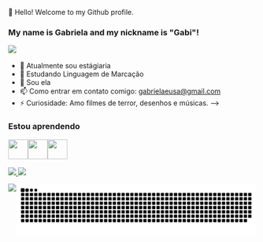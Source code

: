 👋 Hello! Welcome to my Github profile.
### My name is Gabriela and my nickname is "Gabi"!

<p align="lift">
  <a align="center" href="https://github.com/DenverCoder1/readme-typing-svg"><img src="https://readme-typing-svg.herokuapp.com?&font=IBM+Plex+Sans&color=F72EE2&size=25&lines=Bem+-+vindo+a+minha+página" /></a>
</p>

- 🔭 Atualmente sou estágiaria
- 🌱 Estudando Linguagem de Marcação 
- 👯 Sou ela
- 📫 Como entrar em contato comigo: gabrielaeusa@gmail.com
- ⚡ Curiosidade: Amo filmes de terror, desenhos e músicas.
-->

### Estou aprendendo

<img src="https://cdn.jsdelivr.net/gh/devicons/devicon/icons/html5/html5-original-wordmark.svg"  width="40" height="40"/><img src= "https://cdn.jsdelivr.net/gh/devicons/devicon/icons/css3/css3-original-wordmark.svg"  width="40" height="40"/><img src="https://cdn.jsdelivr.net/gh/devicons/devicon/icons/javascript/javascript-original.svg" width="40" height="40"/>

<div>
<a href="https://github.com/gabieusa">
<img height="180em" src="https://github-readme-stats.vercel.app/api/top-langs/?username=gabieusa&layout=compact&langs_count=7&theme=dracula"/>
<img height="180em" src="https://github-readme-stats.vercel.app/api?username=gabieusa&show_icons=true&theme=dracula&include_all_commits=true&count_private=true"/>
</div>
  
  <div style="display:flex; " align="center">

  <a href="https://www.linkedin.com/in/gabrielafcustodio/" target="_blank"><img src="https://img.shields.io/badge/-LinkedIn-%230077B5?style=for-the-badge&logo=linkedin&logoColor=white" target="_blank"></a> 
 
  ![Snake animation](https://raw.githubusercontent.com/Platane/snk/output/github-contribution-grid-snake.svg)
 
</div>
  

